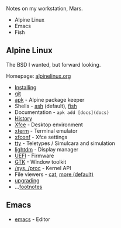 Notes on my workstation, Mars.

* Alpine Linux
* Emacs
* Fish

## Alpine Linux

The BSD I wanted, but forward looking.

Homepage: [alpinelinux.org](https://alpinelinux.org)

* [Installing](install)
* [git](git)
* [apk](apk) - Alpine package keeper
* Shells - [ash](ash) (default), [fish](fish)
* Documentation - `apk add [docs](docs)`
* [History](history-alpine)
* [Xfce](xfce) - Desktop environment
* [xterm](xterm) - Terminal emulator
* [xfconf](xfconf) - Xfce settings
* [tty](tty) - Teletypes / Simulcara and simulation
* [lightdm](lightdm) - Display manager
* [UEFI](uefi) - Firmware
* [GTK](gtk) - Window toolkit
* [/sys, /proc](sys-and-proc) - Kernel API
* File viewers - [cat](cat), [more (default)](more-busybox)
* [upgrading](upgrade)
* ...[footnotes](footnotes)

## Emacs

* [emacs](emacs) - Editor
